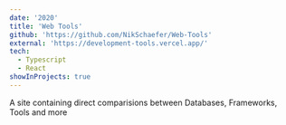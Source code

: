 ```yaml
---
date: '2020'
title: 'Web Tools'
github: 'https://github.com/NikSchaefer/Web-Tools'
external: 'https://development-tools.vercel.app/'
tech:
  - Typescript
  - React
showInProjects: true
---
```


A site containing direct comparisions between Databases, Frameworks, Tools and more
